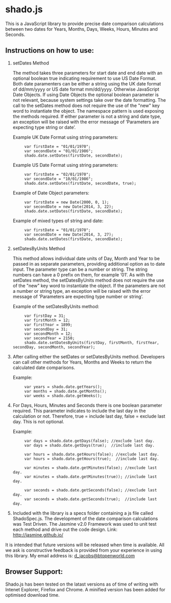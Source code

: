 shado.js
========

This is a JavaScript library to provide precise date comparison calculations between two dates for Years, Months, Days, Weeks, Hours, Minutes and Seconds.

Instructions on how to use:
---------------------------

1.  setDates Method

    The method takes three parameters for start date and end date with an optional boolean true indicating requirement to use US Date       Format.  Both date paramenters can be either a string using the UK date format of dd/mm/yyyy or US date format mm/dd/yyyy.         Otherwise JavaScript Date Objects.  If using Date Objects the optional boolean parameter is not relevant, because system settings take over the date formatting.  The call to the setDates method does not require the use of the "new" key word to instantiate the object.  The namespace pattern is used exposing the methods required.  If either parameter is not a string and date type, an exception will be raised with the error message of ‘Parameters are expecting type string or date’.


    Example UK Date Format using string parameters:

             var firstDate = "01/01/1970";
             var secondDate = "01/01/1986";
             shado.date.setDates(firstDate, secondDate);

    Example US Date Format using string parameters:

             var firstDate = "02/01/1970";
             var secondDate = "10/01/1986";
             shado.date.setDates(firstDate, secondDate, true);

    Example of Date Object parameters:

             var firstDate = new Date(2000, 0, 1);
             var secondDate = new Date(2014, 3, 22);
             shado.date.setDates(firstDate, secondDate);

    Example of mixed types of string and date:

             var firstDate = "01/01/1970";
             var secondDate = new Date(2014, 3, 27);
             shado.date.setDates(firstDate, secondDate);

2. setDatesByUnits Method

   This method allows individual date units of Day, Month and Year to be passed in as separate parameters, providing additional option   as to date input.  The parameter type can be a number or string.  The string numbers can have a 0 prefix on them, for example ‘01’.  As with the setDates method, the setDatesByUnits method does not require the use of the "new" key word to instantiate the object.   If the parameters are not a number or string type, an exception will be raised with the error message of ‘Parameters are expecting type number or string’.

    Example of the setDatesByUnits method:

            var firstDay = 31;
            var firstMonth = 12;
            var firstYear = 1899;
            var secondDay = 31;
            var secondMonth = 12;
            var secondYear = 2150;
            shado.date.setDatesByUnits(firstDay, firstMonth, firstYear, secondDay, secondMonth, secondYear);

3.  After calling either the setDates or setDatesByUnits method.  Developers can call other methods for Years, Months and Weeks to return the          calculated date comparisons.       

    Example:

             var years = shado.date.getYears();
             var months = shado.date.getMonths();
             var weeks = shado.date.getWeeks();

4.  For Days, Hours, Minutes and Seconds there is one boolean parameter required.  This parameter indicates to include the     last day in the calculation or not.  Therefore, true = include last day, false = exclude last day.  This is not           optional.

    Example:

             var days = shado.date.getDays(false); //exclude last day.
             var days = shado.date.getDays(true);  //include last day.

             var hours = shado.date.getHours(false); //exclude last day.
             var hours = shado.date.getHours(true);  //include last day.

             var minutes = shado.date.getMinutes(false); //exclude last day.
             var minutes = shado.date.getMinutes(true)); //include last day.

             var seconds = shado.date.getSeconds(false); //exclude last day.
             var seconds = shado.date.getSeconds(true);  //include last day.

5.  Included with the library is a specs folder containing a js file called ShadoSpec.js.  The development of the date        comparison calculations was Test Driven.  The Jasmine v2.0 Framework was used to unit test each method and drive out      the code design.  Link: http://jasmine.github.io/

It is intended that future versions will be released when time is available.  All we ask is constructive feedback is provided from your experience in using this library.  My email address is: d_jacobs@btopenworld.com

Browser Support:
----------------

Shado.js has been tested on the latast versions as of time of writing with Intenet Explorer, Firefox and Chrome. A minified version has been added for optimised download time.

